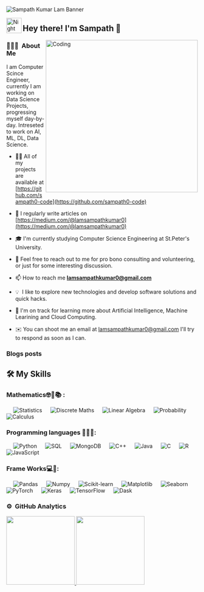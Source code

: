 ![Sampath Kumar Lam Banner](https://visme.co/blog/wp-content/uploads/2019/10/animated-presentation-software-header-wide.gif)

<img alt="Night Coding" src="./assets/Hand%20Wave.gif" width='40' align="left"/><h2>Hey there! I'm Sampath 👋 </h2>

<img align="right" alt="Coding" width="400" src="https://i.pinimg.com/originals/a5/35/60/a53560c8088900e266880f779dacced7.gif">

### 👨🏻‍💻 &nbsp;About Me
I am Computer Scince Engineer, currently I am working on Data Science Projects, progressing myself day-by-day.
Intreseted to work on AI, ML, DL, Data Science.

- 👨‍💻 All of my projects are available at [https://github.com/sampath0-code](https://github.com/sampath0-code)

- 📝 I regularly write articles on [https://medium.com/@lamsampathkumar0](https://medium.com/@lamsampathkumar0)

- 🎓 I'm currently studying Computer Science Engineering at St.Peter's University.

- 💬 Feel free to reach out to me for pro bono consulting and volunteering, or just for some interesting discussion.

- 📫 How to reach me **lamsampathkumar0@gmail.com**

- 💡 &nbsp;I like to explore new technologies and develop software solutions and quick hacks.

- 🌱 I'm on track for learning more about Artificial Intelligence, Machine Learining and Cloud Computing.

- ✉️ You can shoot me an email at lamsampathkumar0@gmail.com I'll try to respond as soon as I can.

### Blogs posts
<!-- BLOG-POST-LIST:START -->
<!-- BLOG-POST-LIST:END -->

## 🛠️ My Skills

### Mathematics🤓💯📚 :

<p align="left"> 
  &emsp;  
    <img alt="Statistics" src="https://img.shields.io/badge/Statistics%20-%232370ED.svg?style=plastic&logo=Statistics&logoColor=white">
  &emsp;
    <img alt="Discrete Maths" src="https://img.shields.io/badge/Discrete Maths%20-%2300599C.svg?style=plastic&logo=Discrete Maths%2B%2B&logoColor=white">
  &emsp;
     <img alt="Linear Algebra" src="https://img.shields.io/badge/Linear Algebra%20-%23F7DF1E.svg?style=plastic&logo=Linear Algebra&logoColor=black">
  &emsp;
    <img alt="Probability" src="https://img.shields.io/badge/Probability-%23007396.svg?style=plastic&logo=Probability&logoColor=white">
  &emsp;
    <img alt="Calculus" src="https://img.shields.io/badge/Calculus%20-%2314354C.svg?style=plastic&logo=Calculus&logoColor=white">
</p>

### Programming languages 👨‍💻🎉:
<p align="left"> 
  &emsp;  
    <img alt="Python" src="https://img.shields.io/badge/Python%20-%232370ED.svg?style=plastic&logo=Python&logoColor=white">
  &emsp;
    <img alt="SQL" src="https://img.shields.io/badge/SQL%20-%2300599C.svg?style=plastic&logo=SQL%2B%2B&logoColor=white">
  &emsp;
     <img alt="MongoDB" src="https://img.shields.io/badge/MongoDB%20-%23F7DF1E.svg?style=plastic&logo=MongoDB&logoColor=black">
  &emsp;
    <img alt="C++" src="https://img.shields.io/badge/C++-%23007396.svg?style=plastic&logo=C++&logoColor=white">
  &emsp;
    <img alt="Java" src="https://img.shields.io/badge/Java%20-%2314354C.svg?style=plastic&logo=Java&logoColor=white">
  &emsp;
    <img alt="C" src="https://img.shields.io/badge/C%20-%2300599C.svg?style=plastic&logo=C%2B%2B&logoColor=white">
  &emsp;
     <img alt="R" src="https://img.shields.io/badge/R%20-%23F7DF1E.svg?style=plastic&logo=R&logoColor=black">
  &emsp;
    <img alt="JavaScript" src="https://img.shields.io/badge/JavaScript%20-%2300599C.svg?style=plastic&logo=JavaScript%2B%2B&logoColor=white">
</p>

### Frame Works💻🎉:
<p align="left"> 
  &emsp;  
    <img alt="Pandas" src="https://img.shields.io/badge/Pandas%20-%232370ED.svg?style=plastic&logo=Pandas&logoColor=white">
  &emsp;
    <img alt="Numpy" src="https://img.shields.io/badge/Numpy%20-%2300599C.svg?style=plastic&logo=Numpy%2B%2B&logoColor=white">
  &emsp;
     <img alt="Scikit-learn" src="https://img.shields.io/badge/Scikit-learn%20-%23F7DF1E.svg?style=plastic&logo=Scikit-learn&logoColor=black">
  &emsp;
    <img alt="Matplotlib" src="https://img.shields.io/badge/Matplotlib-%23007396.svg?style=plastic&logo=Matplotlib&logoColor=white">
  &emsp;
    <img alt="Seaborn" src="https://img.shields.io/badge/Seaborn%20-%2314354C.svg?style=plastic&logo=Seaborn&logoColor=white">
  &emsp;
    <img alt="PyTorch" src="https://img.shields.io/badge/PyTorch%20-%2300599C.svg?style=plastic&logo=PyTorch%2B%2B&logoColor=white">
  &emsp;
     <img alt="Keras" src="https://img.shields.io/badge/Keras%20-%23F7DF1E.svg?style=plastic&logo=Keras&logoColor=black">
  &emsp;
    <img alt="TensorFlow" src="https://img.shields.io/badge/TensorFlow%20-%2300599C.svg?style=plastic&logo=TensorFlow%2B%2B&logoColor=white">
  &emsp;
    <img alt="Dask" src="https://img.shields.io/badge/Dask%20-%2300599C.svg?style=plastic&logo=Dask%2B%2B&logoColor=white">
</p>

### ⚙️ &nbsp;GitHub Analytics
<p align="left">
<a href="https://github.com/sampath0-code">
  <img height="180em" src="https://github-readme-stats-eight-theta.vercel.app/api?username=sampath0-code&show_icons=true&theme=algolia&include_all_commits=true&count_private=true"/>
  
  <img height="180em" src="https://github-readme-streak-stats.herokuapp.com/?user=sampath0-code&eshow_icons=true&theme=algolia&include_all_commits=true&count_private=true"/>
</a>
</p>



